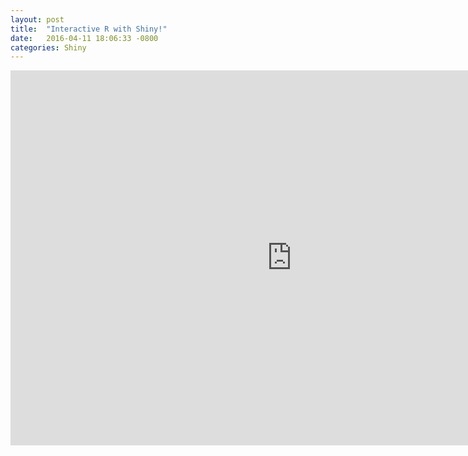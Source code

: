 ```yaml
---
layout: post
title:  "Interactive R with Shiny!"
date:   2016-04-11 18:06:33 -0800
categories: Shiny
---
```

<iframe src="http://shiny.datascience.uci.edu:3838/linggeli7/Sampling/"
name="Random Sampling app" height="600px" width="900px"
frameborder="0" marginheight="20" marginwidth="10" scrolling="no"></iframe>
